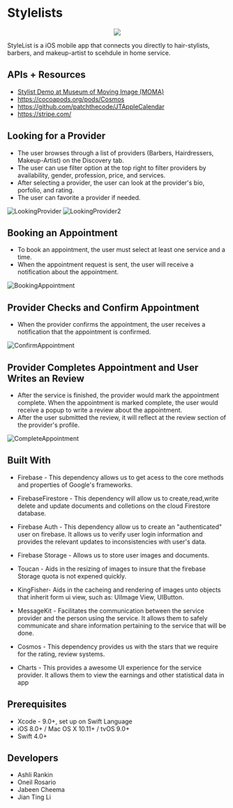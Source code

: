 # Stylelists

<p align="center">
  <img src="https://user-images.githubusercontent.com/43770152/55572518-bf5bd480-56d5-11e9-8d84-ac654ef9d95b.png" />
</p>


StyleList is a iOS mobile app that connects you directly to hair-stylists, barbers, and makeup-artist to scehdule in home service. 


## APIs + Resources 

* [Stylist Demo at Museum of Moving Image (MOMA)](https://youtu.be/pEo6-znyzVI) 
* https://cocoapods.org/pods/Cosmos
* https://github.com/patchthecode/JTAppleCalendar
* https://stripe.com/

## Looking for a Provider
* The user browses through a list of providers (Barbers, Hairdressers, Makeup-Artist) on the Discovery tab.
* The user can use filter option at the top right to filter providers by availability, gender, profession, price, and services.
* After selecting a provider, the user can look at the provider's bio, porfolio, and rating.
* The user can favorite a provider if needed.

![LookingProvider](https://github.com/Ashlirankin18/TheServiceApp/blob/master/Stylist/Images/FindingProvider.gif)
![LookingProvider2](https://github.com/Ashlirankin18/TheServiceApp/blob/master/Stylist/Images/FindingProvider2.gif)

## Booking an Appointment
* To book an appointment, the user must select at least one service and a time.
* When the appointment request is sent, the user will receive a notification about the appointment.

![BookingAppointment](https://github.com/Ashlirankin18/TheServiceApp/blob/master/Stylist/Images/BookingAProvider.gif)

## Provider Checks and Confirm Appointment
* When the provider confirms the appointment, the user receives a notification that the appointment is confirmed.

![ConfirmAppointment](https://github.com/Ashlirankin18/TheServiceApp/blob/master/Stylist/Images/ConfirmAppointment.gif)

## Provider Completes Appointment and User Writes an Review
* After the service is finished, the provider would mark the appointment complete. When the appointment is marked complete, the user would receive a popup to write a review about the appointment.
* After the user submitted the review, it will reflect at the review section of the provider's profile.

![CompleteAppointment](https://github.com/Ashlirankin18/TheServiceApp/blob/master/Stylist/Images/CompleteAppointment.gif)

## Built With

* Firebase - This dependency allows us to get acess to the core methods and properties of Google's frameworks.

* FirebaseFirestore -  This dependency will allow us to create,read,write delete and update documents and colletions on the cloud Firestore database.

* Firebase Auth - This dependency allow us to create an "authenticated" user on firebase. It allows us to verify user login information and provides the relevant updates to inconsistencies with user's data. 

* Firebase Storage - Allows us to store user images and documents.

* Toucan - Aids in the resizing of images to insure that the firebase Storage quota is not expened quickly.

* KingFisher- Aids in the cacheing and rendering of images unto objects that inherit form ui view, such as: UIImage View, UIButton.

* MessageKit - Facilitates the communication between the service provider and the person using the service. It allows them to safely communicate and share information pertaining to the service that will be done.

* Cosmos - This dependency provides us with the stars that we require for the rating, review systems.

* Charts - This provides a awesome UI experience for the service provider. It allows them to view the earnings and other statistical data in app

## Prerequisites

* Xcode - 9.0+, set up on Swift Language
* iOS 8.0+ / Mac OS X 10.11+ / tvOS 9.0+
* Swift 4.0+

## Developers

* Ashli Rankin 
* Oneil Rosario
* Jabeen Cheema
* Jian Ting Li
